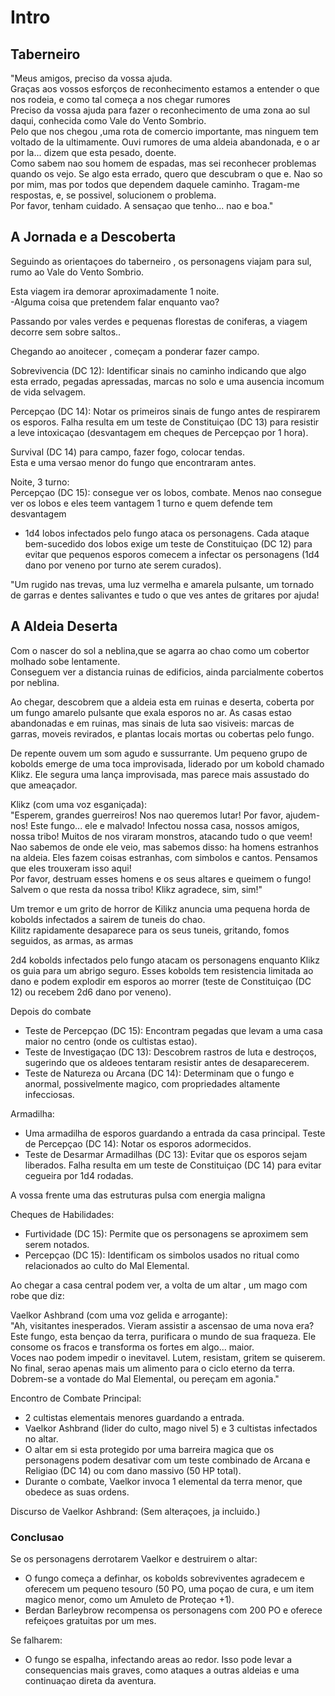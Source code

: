 # Intro

###

## Taberneiro

  
 "Meus amigos, preciso da vossa ajuda.  
Graças aos vossos esforços de reconhecimento estamos a entender o que nos
rodeia, e como tal começa a nos chegar rumores  
Preciso da vossa ajuda para fazer o reconhecimento de uma  zona ao sul daqui,
conhecida como Vale do Vento Sombrio.  
Pelo que nos chegou ,uma rota de comercio importante, mas ninguem tem voltado
de la ultimamente. Ouvi rumores de uma aldeia abandonada, e o ar por la...
dizem que esta pesado, doente.  
Como sabem nao sou homem de espadas, mas sei reconhecer problemas quando os
vejo. Se algo esta errado, quero que descubram o que e. Nao so por mim, mas
por todos que dependem daquele caminho. Tragam-me respostas, e, se possivel,
solucionem o problema.  
Por favor, tenham cuidado. A sensaçao que tenho... nao e boa."

###

## A Jornada e a Descoberta

Seguindo as orientaçoes do taberneiro , os personagens viajam para sul, rumo
ao Vale do Vento Sombrio.  
  
Esta viagem ira demorar aproximadamente 1 noite.  
-Alguma coisa que pretendem falar enquanto vao?  
  
Passando por vales verdes e pequenas florestas de coniferas, a viagem decorre
sem sobre saltos..  
  
Chegando ao anoitecer , começam a ponderar fazer campo.

Sobrevivencia (DC 12): Identificar sinais no caminho indicando que algo esta
errado, pegadas apressadas, marcas no solo e uma ausencia incomum de vida
selvagem.  
  
Percepçao (DC 14): Notar os primeiros sinais de fungo antes de respirarem os
esporos. Falha resulta em um teste de Constituiçao (DC 13) para resistir a
leve intoxicaçao (desvantagem em cheques de Percepçao por 1 hora).

Survival (DC 14) para campo, fazer fogo, colocar tendas.  
Esta e uma versao menor do fungo que  encontraram antes.

Noite, 3 turno:  
Percepçao (DC 15):  consegue ver os lobos, combate. Menos nao consegue ver os
lobos e eles teem vantagem 1 turno e quem defende tem desvantagem

  * 1d4 lobos infectados pelo fungo ataca os personagens. Cada ataque bem-sucedido dos lobos exige um teste de Constituiçao (DC 12) para evitar que pequenos esporos comecem a infectar os personagens (1d4 dano por veneno por turno ate serem curados).

"Um rugido nas trevas, uma luz vermelha e amarela pulsante, um tornado de
garras e dentes salivantes e tudo o que ves antes de gritares por ajuda!  
  

## A Aldeia Deserta

  
  
Com o nascer do sol a neblina,que se agarra ao chao como um cobertor molhado
sobe lentamente.  
Conseguem ver  a distancia ruinas de edificios, ainda parcialmente cobertos
por neblina.

Ao chegar, descobrem que a  aldeia esta em ruinas e deserta, coberta por um
fungo amarelo pulsante que exala esporos no ar. As casas estao abandonadas e
em ruinas, mas sinais de luta sao visiveis: marcas de garras, moveis
revirados, e plantas locais mortas ou cobertas pelo fungo.  
  
De repente  ouvem um som agudo e sussurrante. Um pequeno grupo de kobolds
emerge de uma toca improvisada, liderado por um kobold chamado Klikz. Ele
segura uma lança improvisada, mas parece mais assustado do que ameaçador.  
  
Klikz (com uma voz esganiçada):  
 "Esperem, grandes guerreiros! Nos nao queremos lutar! Por favor, ajudem-nos!
Este fungo... ele e malvado! Infectou nossa casa, nossos amigos, nossa tribo!
Muitos de nos viraram monstros, atacando tudo o que veem!  
Nao sabemos de onde ele veio, mas sabemos disso: ha homens estranhos na
aldeia. Eles fazem coisas estranhas, com simbolos e cantos. Pensamos que eles
trouxeram isso aqui!  
Por favor, destruam esses homens e os seus altares    e queimem o fungo!
Salvem o que resta da nossa tribo! Klikz agradece, sim, sim!"

  
Um tremor e um grito de horror de Kilikz anuncia uma pequena horda de kobolds
infectados a sairem de tuneis do chao.  
Kilitz rapidamente desaparece para os seus tuneis, gritando, fomos seguidos,
as armas, as armas

2d4 kobolds infectados pelo fungo atacam os personagens enquanto Klikz os guia
para um abrigo seguro. Esses kobolds tem resistencia limitada ao dano e podem
explodir em esporos ao morrer (teste de Constituiçao (DC 12) ou recebem 2d6
dano por veneno).  
  
Depois do combate  

  * Teste de Percepçao (DC 15): Encontram pegadas que levam a uma casa maior no centro (onde os cultistas estao).
  * Teste de Investigaçao (DC 13): Descobrem rastros de luta e destroços, sugerindo que os aldeoes tentaram resistir antes de desaparecerem.
  * Teste de Natureza ou Arcana (DC 14): Determinam que o fungo e anormal, possivelmente magico, com propriedades altamente infecciosas.

Armadilha:

  * Uma armadilha de esporos guardando a entrada da casa principal. Teste de Percepçao (DC 14): Notar os esporos adormecidos.
  * Teste de Desarmar Armadilhas (DC 13): Evitar que os esporos sejam liberados. Falha resulta em um teste de Constituiçao (DC 14) para evitar cegueira por 1d4 rodadas.

A vossa frente uma das estruturas pulsa com energia maligna

Cheques de Habilidades:

  * Furtividade (DC 15): Permite que os personagens se aproximem sem serem notados.
  * Percepçao (DC 15): Identificam os simbolos usados no ritual como relacionados ao culto do Mal Elemental.

Ao chegar a casa central podem  ver, a volta de um altar , um mago com robe
que diz:

Vaelkor Ashbrand (com uma voz gelida e arrogante):  
 "Ah, visitantes inesperados. Vieram assistir a ascensao de uma nova era? Este
fungo, esta bençao da terra, purificara o mundo de sua fraqueza. Ele consome
os fracos e transforma os fortes em algo... maior.  
Voces nao podem impedir o inevitavel. Lutem, resistam, gritem se quiserem. No
final, serao apenas mais um alimento para o ciclo eterno da terra. Dobrem-se a
vontade do Mal Elemental, ou pereçam em agonia."

  
Encontro de Combate Principal:

  * 2 cultistas elementais menores guardando a entrada.
  * Vaelkor Ashbrand (lider do culto, mago nivel 5) e 3 cultistas infectados no altar.
  * O altar em si esta protegido por uma barreira magica que os personagens podem desativar com um teste combinado de Arcana e Religiao (DC 14) ou com dano massivo (50 HP total).
  * Durante o combate, Vaelkor invoca 1 elemental da terra menor, que obedece as suas ordens.

Discurso de Vaelkor Ashbrand: (Sem alteraçoes, ja incluido.)

### Conclusao

Se os personagens derrotarem Vaelkor e destruirem o altar:

  * O fungo começa a definhar, os kobolds sobreviventes agradecem e oferecem um pequeno tesouro (50 PO, uma poçao de cura, e um item magico menor, como um Amuleto de Proteçao +1).
  * Berdan Barleybrow recompensa os personagens com 200 PO e oferece refeiçoes gratuitas por um mes.

Se falharem:

  * O fungo se espalha, infectando areas ao redor. Isso pode levar a consequencias mais graves, como ataques a outras aldeias e uma continuaçao direta da aventura.



























